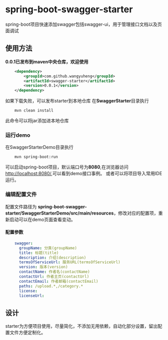 # spring-boot-swagger-starter
spring-boot项目快速添加swagger包括swagger-ui，用于管理接口文档以及页面调试
## 使用方法
**0.0.1已发布到maven中央仓库，欢迎使用**

```xml
    <dependency>
        <groupId>com.github.wangyuheng</groupId>
        <artifactId>swagger-starter</artifactId>
        <version>0.0.1</version>
    </dependency>
```

如果下载失败，可以发布starter到本地仓库
在**SwaggerStarter**目录执行

```
    mvn clean install 
```

此命令可以将jar添加进本地仓库

### 运行demo
在SwaggerStarterDemo目录执行

```
    mvn spring-boot:run 
```

可以启动spring-boot项目，默认端口号为**8080**,在浏览器访问[http://localhost:8080/](http://localhost:8080/),可以看到demo接口事例。
或者可以将项目导入常用IDE运行。
### 编辑配置文件
配置文件路径为 **spring-boot-swagger-starter/SwaggerStarterDemo/src/main/resources**，修改对应的配置项，重新启动可以在demo页面查看变动。

#### 配置参数

```yaml
    swagger:
      groupName: 分类(groupName)
      title: 标题(title)
      description: 介绍(description)
      termsOfServiceUrl: 服务URL(termsOfServiceUrl)
      version: 版本(version)
      contactName: 作者名(contactName)
      contactUrl: 作者主页(contactUrl)
      contactEmail: 作者邮箱(contactEmail)
      paths: /upload.*,/category.*
      license:
      licenseUrl:
```

## 设计
starter为方便项目使用，尽量简化，不添加无用依赖，自动化部分设置，留出配置文件方便定制化。


